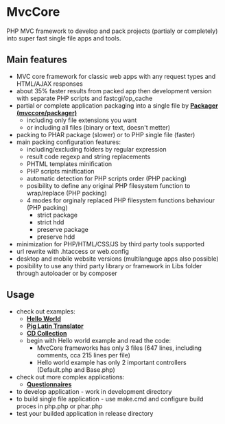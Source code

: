 # MvcCore
PHP MVC framework to develop and pack projects (partialy or completely) into super fast single file apps and tools.

## Main features
- MVC core framework for classic web apps with any request types and HTML/AJAX responses
- about 35% faster results from packed app then development version with separate PHP scripts and fastcgi/op_cache
- partial or complete application packaging into a single file by [**Packager (mvccore/packager)**](https://github.com/mvccore/packager)
	- including only file extensions you want
	- or including all files (binary or text, doesn't metter)
- packing to PHAR package (slower) or to PHP single file (faster)
- main packing configuration features:
	- including/excluding folders by regular expression
	- result code regexp and string replacements
	- PHTML templates minification
	- PHP scripts minification
	- automatic detection for PHP scripts order (PHP packing)
	- posibility to define any original PHP filesystem function to wrap/replace (PHP packing)
	- 4 modes for orginaly replaced PHP filesystem functions behaviour (PHP packing)
		- strict package
		- strict hdd
		- preserve package
		- preserve hdd
- minimization for PHP/HTML/CSS/JS by third party tools supported
- url rewrite with .htaccess or web.config
- desktop and mobile website versions (multilanguge apps also possible)
- posibility to use any third party library or framework in Libs folder through autoloader or by composer

## Usage
- check out examples:
	- [**Hello World**](https://github.com/mvccore/example-helloworld)
	- [**Pig Latin Translator**](https://github.com/mvccore/example-translator)
	- [**CD Collection**](https://github.com/mvccore/example-cdcol)
	- begin with Hello world example and read the code:
		- MvcCore frameworks has only 3 files (647 lines, including comments, cca 215 lines per file)
		- Hello world example has only 2 important controllers (Default.php and Base.php)
- check out more complex applications:
	- [**Questionnaires**](https://github.com/mvccore/app-questionnaires)
- to develop application - work in development directory
- to build single file application - use make.cmd and configure build proces in php.php or phar.php
- test your builded application in release directory
